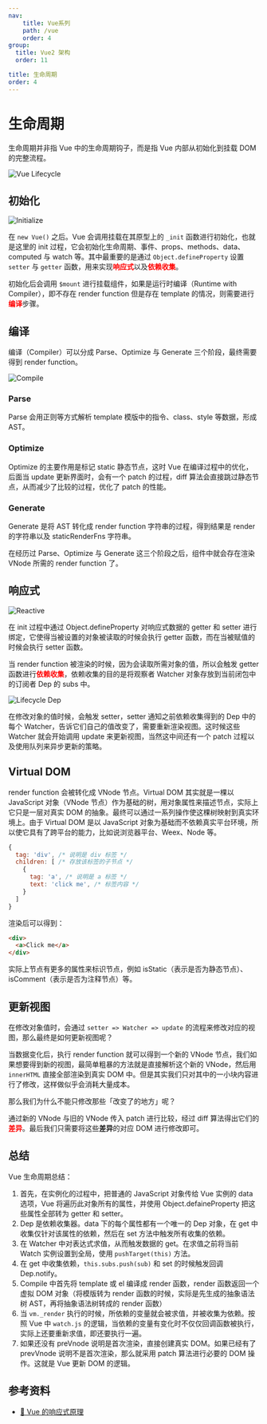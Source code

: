 ```yaml
---
nav:
    title: Vue系列
    path: /vue
    order: 4
group:
  title: Vue2 架构
  order: 11

title: 生命周期
order: 4
---
```


# 生命周期

生命周期并非指 Vue 中的生命周期钩子，而是指 Vue 内部从初始化到挂载 DOM 的完整流程。

![Vue Lifecycle](./assets/vue-lifecycle.5d7c8bfa.jpg)

## 初始化

![Initialize](./assets/vue-lifecycle.5d7c8bfa-20241008032037951.jpg)

在 `new Vue()` 之后。Vue 会调用挂载在其原型上的 `_init` 函数进行初始化，也就是这里的 init 过程，它会初始化生命周期、事件、props、methods、data、computed 与 watch 等。其中最重要的是通过 `Object.defineProperty` 设置 `setter` 与 `getter` 函数，用来实现<span style="color:red;font-weight:bold">响应式</span>以及<span style="color:red;font-weight:bold">依赖收集</span>。

初始化后会调用 `$mount` 进行挂载组件，如果是运行时编译（Runtime with Compiler），即不存在 render function 但是存在 template 的情况，则需要进行<span style="color:red;font-weight:bold">编译</span>步骤。

## 编译

编译（Compiler）可以分成 Parse、Optimize 与 Generate 三个阶段，最终需要得到 render function。

![Compile](./assets/lifecycle-compile.ce1e02cf.jpg)

### Parse

Parse 会用正则等方式解析 template 模版中的指令、class、style 等数据，形成 AST。

### Optimize

Optimize 的主要作用是标记 static 静态节点，这时 Vue 在编译过程中的优化，后面当 update 更新界面时，会有一个 patch 的过程，diff 算法会直接跳过静态节点，从而减少了比较的过程，优化了 patch 的性能。

### Generate

Generate 是将 AST 转化成 render function 字符串的过程，得到结果是 render 的字符串以及 staticRenderFns 字符串。

在经历过 Parse、Optimize 与 Generate 这三个阶段之后，组件中就会存在渲染 VNode 所需的 render function 了。

## 响应式

![Reactive](./assets/lifecycle-reactive.0874da95.jpg)

在 init 过程中通过 Object.defineProperty 对响应式数据的 getter 和 setter 进行绑定，它使得当被设置的对象被读取的时候会执行 getter 函数，而在当被赋值的时候会执行 setter 函数。

当 render function 被渲染的时候，因为会读取所需对象的值，所以会触发 getter 函数进行<span style="color:red;font-weight:bold">依赖收集</span>，依赖收集的目的是将观察者 Watcher 对象存放到当前闭包中的订阅者 Dep 的 subs 中。

![Lifecycle Dep](./assets/lifecycle-dep.9b9979c7.jpg)

在修改对象的值时候，会触发 setter，setter 通知之前依赖收集得到的 Dep 中的每个 Watcher，告诉它们自己的值改变了，需要重新渲染视图。这时候这些 Watcher 就会开始调用 update 来更新视图，当然这中间还有一个 patch 过程以及使用队列来异步更新的策略。

## Virtual DOM

render function 会被转化成 VNode 节点。Virtual DOM 其实就是一棵以 JavaScript 对象（VNode 节点）作为基础的树，用对象属性来描述节点，实际上它只是一层对真实 DOM 的抽象。最终可以通过一系列操作使这棵树映射到真实环境上。由于 Virtual DOM 是以 JavaScript 对象为基础而不依赖真实平台环境，所以使它具有了跨平台的能力，比如说浏览器平台、Weex、Node 等。

```js
{
  tag: 'div', /* 说明是 div 标签 */
  children: [ /* 存放该标签的子节点 */
    {
      tag: 'a', /* 说明是 a 标签 */
      text: 'click me', /* 标签内容 */
    }
  ]
}
```

渲染后可以得到：

```html
<div>
  <a>Click me</a>
</div>
```

实际上节点有更多的属性来标识节点，例如 isStatic（表示是否为静态节点）、isComment（表示是否为注释节点）等。

## 更新视图

在修改对象值时，会通过 `setter => Watcher => update` 的流程来修改对应的视图，那么最终是如何更新视图呢？

当数据变化后，执行 render function 就可以得到一个新的 VNode 节点，我们如果想要得到新的视图，最简单粗暴的方法就是直接解析这个新的 VNode，然后用 `innerHTML` 直接全部渲染到真实 DOM 中。但是其实我们只对其中的一小块内容进行了修改，这样做似乎会消耗大量成本。

那么我们为什么不能只修改那些「改变了的地方」呢？

通过新的 VNode 与旧的 VNode 传入 patch 进行比较，经过 diff 算法得出它们的<span style="color:red;font-weight:bold">差异</span>。最后我们只需要将这些**差异**的对应 DOM 进行修改即可。

## 总结

Vue 生命周期总结：

1. 首先，在实例化的过程中，把普通的 JavaScript 对象传给 Vue 实例的 data 选项，Vue 将遍历此对象所有的属性，并使用 Object.defaineProperty 把这些属性全部转为 getter 和 setter。
2. Dep 是依赖收集器。data 下的每个属性都有一个唯一的 Dep 对象，在 get 中收集仅针对该属性的依赖，然后在 set 方法中触发所有收集的依赖。
3. 在 Watcher 中对表达式求值，从而触发数据的 get。在求值之前将当前 Watch 实例设置到全局，使用 `pushTarget(this)` 方法。
4. 在 get 中收集依赖，`this.subs.push(sub)` 和 set 的时候触发回调 Dep.notify。
5. Compile 中首先将 template 或 el 编译成 render 函数，render 函数返回一个虚拟 DOM 对象（将模版转为 render 函数的时候，实际是先生成的抽象语法树 AST，再将抽象语法树转成的 render 函数）
6. 当 `vm._render` 执行的时候，所依赖的变量就会被求值，并被收集为依赖。按照 Vue 中 `watch.js` 的逻辑，当依赖的变量有变化时不仅仅回调函数被执行，实际上还要重新求值，即还要执行一遍。
7. 如果还没有 preVnode 说明是首次渲染，直接创建真实 DOM。如果已经有了 prevVnode 说明不是首次渲染，那么就采用 patch 算法进行必要的 DOM 操作。这就是 Vue 更新 DOM 的逻辑。

## 参考资料

- [📝 Vue 的响应式原理](https://github.com/answershuto/learnVue/blob/master/docs/%E5%93%8D%E5%BA%94%E5%BC%8F%E5%8E%9F%E7%90%86.MarkDown)
